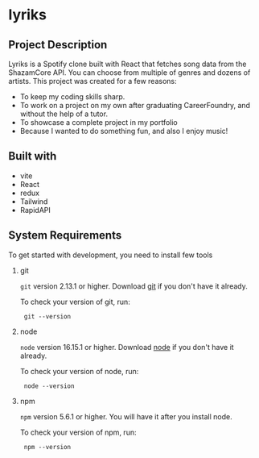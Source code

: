 # lyriks

## Project Description

Lyriks is a Spotify clone built with React that fetches song data from the ShazamCore API. You can choose from multiple of genres and dozens of artists. This project was created for a few reasons:

- To keep my coding skills sharp.
- To work on a project on my own after graduating CareerFoundry, and without the help of a tutor.
- To showcase a complete project in my portfolio
- Because I wanted to do something fun, and also I enjoy music!

## Built with

- vite
- React
- redux
- Tailwind
- RapidAPI

## System Requirements

To get started with development, you need to install few tools

1. git

   `git` version 2.13.1 or higher. Download [git](https://git-scm.com/downloads) if you don't have it already.

   To check your version of git, run:

   ```shell
    git --version
   ```

2. node

   `node` version 16.15.1 or higher. Download [node](https://nodejs.org/en/download/) if you don't have it already.

   To check your version of node, run:

   ```shell
    node --version
   ```

3. npm

   `npm` version 5.6.1 or higher. You will have it after you install node.

   To check your version of npm, run:

   ```shell
    npm --version
   ```

#
